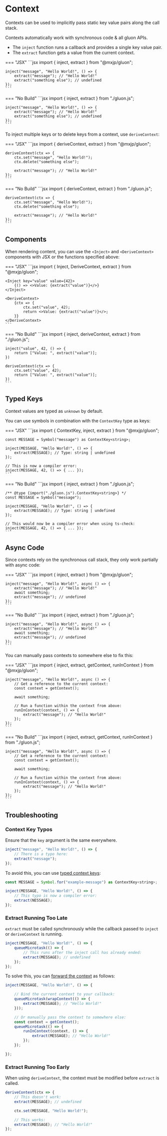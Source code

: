 # Context
Contexts can be used to implicitly pass static key value pairs along the call stack.

Contexts automatically work with synchronous code & all gluon APIs.

+ The `inject` function runs a callback and provides a single key value pair.
+ The `extract` function gets a value from the current context.

=== "JSX"
	```jsx
	import { inject, extract } from "@mxjp/gluon";

	inject("message", "Hello World!", () => {
		extract("message"); // "Hello World!"
		extract("something else"); // undefined
	});
	```

=== "No Build"
	```jsx
	import { inject, extract } from "./gluon.js";

	inject("message", "Hello World!", () => {
		extract("message"); // "Hello World!"
		extract("something else"); // undefined
	});
	```

To inject multiple keys or to delete keys from a context, use `deriveContext`:

=== "JSX"
	```jsx
	import { deriveContext, extract } from "@mxjp/gluon";

	deriveContext(ctx => {
		ctx.set("message", "Hello World!");
		ctx.delete("something else");

		extract("message"); // "Hello World!"
	});
	```

=== "No Build"
	```jsx
	import { deriveContext, extract } from "./gluon.js";

	deriveContext(ctx => {
		ctx.set("message", "Hello World!");
		ctx.delete("something else");

		extract("message"); // "Hello World!"
	});
	```

## Components
When rendering content, you can use the `<Inject>` and `<DeriveContext>` components with JSX or the functions specified above:

=== "JSX"
	```jsx
	import { Inject, DeriveContext, extract } from "@mxjp/gluon";

	<Inject key="value" value={42}>
		{() => <>Value: {extract("value")}</>}
	</Inject>

	<DeriveContext>
		{ctx => {
			ctx.set("value", 42);
			return <>Value: {extract("value")}</>;
		}}
	</DeriveContext>
	```

=== "No Build"
	```jsx
	import { inject, deriveContext, extract } from "./gluon.js";

	inject("value", 42, () => {
		return ["Value: ", extract("value")];
	})

	deriveContext(ctx => {
		ctx.set("value", 42);
		return ["Value: ", extract("value")];
	})
	```

## Typed Keys
Context values are typed as `unknown` by default.

You can use symbols in combination with the `ContextKey` type as keys:

=== "JSX"
	```jsx
	import { ContextKey, inject, extract } from "@mxjp/gluon";

	const MESSAGE = Symbol("message") as ContextKey<string>;

	inject(MESSAGE, "Hello World!", () => {
		extract(MESSAGE); // Type: string | undefined
	});

	// This is now a compiler error:
	inject(MESSAGE, 42, () => { ... });
	```

=== "No Build"
	```jsx
	import { inject, extract } from "./gluon.js";

	/** @type {import("./gluon.js").ContextKey<string>} */
	const MESSAGE = Symbol("message");

	inject(MESSAGE, "Hello World!", () => {
		extract(MESSAGE); // Type: string | undefined
	});

	// This would now be a compiler error when using ts-check:
	inject(MESSAGE, 42, () => { ... });
	```

## Async Code
Since contexts rely on the synchronous call stack, they only work partially with async code:

=== "JSX"
	```jsx
	import { inject, extract } from "@mxjp/gluon";

	inject("message", "Hello World!", async () => {
		extract("message"); // "Hello World!"
		await something;
		extract("message"); // undefined
	});
	```

=== "No Build"
	```jsx
	import { inject, extract } from "./gluon.js";

	inject("message", "Hello World!", async () => {
		extract("message"); // "Hello World!"
		await something;
		extract("message"); // undefined
	});
	```

You can manually pass contexts to somewhere else to fix this:

=== "JSX"
	```jsx
	import { inject, extract, getContext, runInContext } from "@mxjp/gluon";

	inject("message", "Hello World!", async () => {
		// Get a reference to the current context:
		const context = getContext();

		await something;

		// Run a function within the context from above:
		runInContext(context, () => {
			extract("message"); // "Hello World!"
		});
	});
	```

=== "No Build"
	```jsx
	import { inject, extract, getContext, runInContext } from "./gluon.js";

	inject("message", "Hello World!", async () => {
		// Get a reference to the current context:
		const context = getContext();

		await something;

		// Run a function within the context from above:
		runInContext(context, () => {
			extract("message"); // "Hello World!"
		});
	});
	```

## Troubleshooting

### Context Key Typos
Ensure that the `key` argument is the same everywhere.
```jsx
inject("message", "Hello World!", () => {
	// There is a typo here:
	extract("nessage");
});
```

To avoid this, you can use [typed context keys](#typed-keys):
```jsx
const MESSAGE = Symbol.for("example-message") as ContextKey<string>;

inject(MESSAGE, "Hello World!", () => {
	// This typo is now a compiler error:
	extract(NESSAGE);
});
```

### Extract Running Too Late
`extract` must be called synchronously while the callback passed to `inject` or `deriveContext` is running.
```jsx
inject(MESSAGE, "Hello World!", () => {
	queueMicrotask(() => {
		// This runs after the inject call has already ended:
		extract(MESSAGE); // undefined
	});
});
```

To solve this, you can [forward the context](#async-code) as follows:
```jsx
inject(MESSAGE, "Hello World!", () => {

	// Bind the current context to your callback:
	queueMicrotask(wrapContext(() => {
		extract(MESSAGE); // "Hello World!"
	}));

	// Or manually pass the context to somewhere else:
	const context = getContext();
	queueMicrotask(() => {
		runInContext(context, () => {
			extract(MESSAGE); // "Hello World!"
		});
	});

});
```

### Extract Running Too Early
When using `deriveContext`, the context must be modified before `extract` is called.
```jsx
deriveContext(ctx => {
	// This doesn't work:
	extract(MESSAGE); // undefined

	ctx.set(MESSAGE, "Hello World!");

	// This works:
	extract(MESSAGE); // "Hello World!"
});
```

